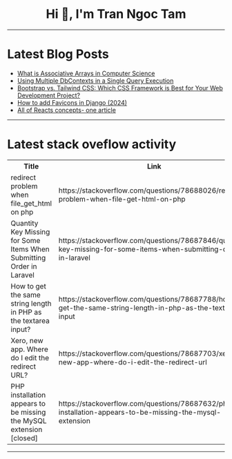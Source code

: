 <h1 align="center">Hi 👋, I'm Tran Ngoc Tam</h1>

---

# Latest Blog Posts 
<!-- BLOG-POST-LIST:START -->
- [What is Associative Arrays in Computer Science](https://dev.to/m__mdy__m/what-is-associative-arrays-in-computer-science-1dhe)
- [Using Multiple DbContexts in a Single Query Execution](https://dev.to/nilebits/using-multiple-dbcontexts-in-a-single-query-execution-p13)
- [Bootstrap vs. Tailwind CSS: Which CSS Framework is Best for Your Web Development Project?](https://dev.to/hamda_mohamed_8e071c7a84b/bootstrap-vs-tailwind-css-which-css-framework-is-best-for-your-web-development-project-19ej)
- [How to add Favicons in Django &lpar;2024&rpar;](https://dev.to/someab/how-to-add-favicons-in-django-2024-48da)
- [All of Reacts concepts- one article](https://dev.to/albertjokelin/all-of-reacts-concepts-one-article-1ij9)
<!-- BLOG-POST-LIST:END -->

---

# Latest stack oveflow activity
<table>
  <tr><th>Title</th><th>Link</th></tr>
  <!-- STACKOVERFLOW:START --><tr><td>redirect problem when file_get_html on php</td><td>https://stackoverflow.com/questions/78688026/redirect-problem-when-file-get-html-on-php</td></tr><tr><td>Quantity Key Missing for Some Items When Submitting Order in Laravel</td><td>https://stackoverflow.com/questions/78687846/quantity-key-missing-for-some-items-when-submitting-order-in-laravel</td></tr><tr><td>How to get the same string length in PHP as the textarea input?</td><td>https://stackoverflow.com/questions/78687788/how-to-get-the-same-string-length-in-php-as-the-textarea-input</td></tr><tr><td>Xero, new app. Where do I edit the redirect URL?</td><td>https://stackoverflow.com/questions/78687703/xero-new-app-where-do-i-edit-the-redirect-url</td></tr><tr><td>PHP installation appears to be missing the MySQL extension [closed]</td><td>https://stackoverflow.com/questions/78687632/php-installation-appears-to-be-missing-the-mysql-extension</td></tr><!-- STACKOVERFLOW:END -->
</table>

---


